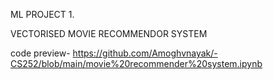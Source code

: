 ML PROJECT 1.

VECTORISED MOVIE RECOMMENDOR SYSTEM 

code preview- https://github.com/Amoghvnayak/-CS252/blob/main/movie%20recommender%20system.ipynb
